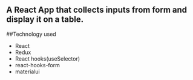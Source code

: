 
## A React App that collects inputs from form and display it on a table.

##Technology used
 - React
 - Redux
 - React hooks(useSelector)
 - react-hooks-form
 - materialui





